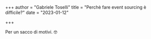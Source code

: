 +++
author = "Gabriele Toselli"
title = "Perchè fare event sourcing è difficile?"
date = "2023-01-12"

+++

Per un sacco di motivi. 🤓